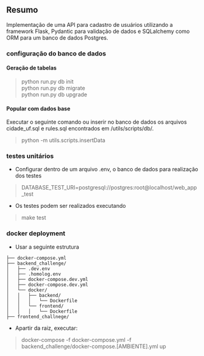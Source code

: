 ## Resumo
Implementação de uma API para cadastro de usuários utilizando a framework Flask, Pydantic para validação de dados e SQLalchemy como ORM para um banco de dados Postgres.

### configuração do banco de dados
#### Geração de tabelas
> python run.py db init</br>
> python run.py db migrate</br>
> python run.py db upgrade</br>

#### Popular com dados base
Executar o seguinte comando ou inserir no banco de dados os arquivos cidade_uf.sql e rules.sql encontrados em /utils/scripts/db/.
> python -m utils.scripts.insertData

### testes unitários
- Configurar dentro de um arquivo .env, o banco de dados para realização dos testes
> DATABASE_TEST_URI=postgresql://postgres:root@localhost/web_app_test
- Os testes podem ser realizados executando
> make test

### docker deployment
- Usar a seguinte estrutura
```
├── docker-compose.yml
├── backend_challenge/
│   ├── .dev.env
│   ├── .homolog.env
│   ├── docker-compose.dev.yml
│   ├── docker-compose.dev.yml
│   └── docker/
│   │   ├── backend/
│   │   │   └── Dockerfile
│   │   └── frontend/
│   │   │   └── Dockerfile
├── frontend_challnege/
```
- Apartir da raiz, executar:
> docker-compose -f docker-compose.yml -f backend_challenge/docker-compose.[AMBIENTE].yml up
